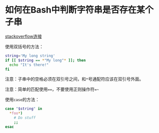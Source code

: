 # 如何在Bash中判断字符串是否存在某个子串

[stackoverflow连接](https://stackoverflow.com/questions/229551/how-to-check-if-a-string-contains-a-substring-in-bash)

使用双括号的方法：

```bash
string='My long string'
if [[ $string == *"My long"* ]]; then
  echo "It's there!"
fi
```

注意：子串中的空格必须在双引号之间，和`*`号通配符应该在双引号外面。

注意：简单的匹配使用`==`，不要使用正则操作符`=~`

使用`case`的方法：

```bash
case "$string" in 
  *foo*)
    # Do stuff
    ;;
esac
```

